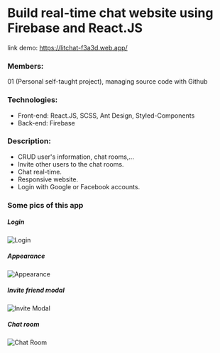 # Build real-time chat website using Firebase and React.JS

link demo: https://litchat-f3a3d.web.app/

### Members:
01 (Personal self-taught project), managing source code with
Github

### Technologies: 
- Front-end: React.JS, SCSS, Ant Design, Styled-Components
- Back-end: Firebase

### Description:
- CRUD user's information, chat rooms,...
- Invite other users to the chat rooms.
- Chat real-time.
- Responsive website.
- Login with Google or Facebook accounts.

### Some pics of this app

##### Login

![Login](https://user-images.githubusercontent.com/108577140/184772642-f804a488-17f7-412e-8873-d7b4822d63c9.JPG)

##### Appearance

![Appearance](https://user-images.githubusercontent.com/108577140/184773485-44b8eead-ff0d-46ef-bc5b-72ff8c4f3bdf.JPG)

##### Invite friend modal

![Invite Modal](https://user-images.githubusercontent.com/108577140/184773697-efb0e0eb-5506-4d50-8ec8-c2b0487dc1de.JPG)

##### Chat room

![Chat Room](https://user-images.githubusercontent.com/108577140/184773851-f0a09ebf-7225-4d60-a20d-272a2853a7f0.JPG)



